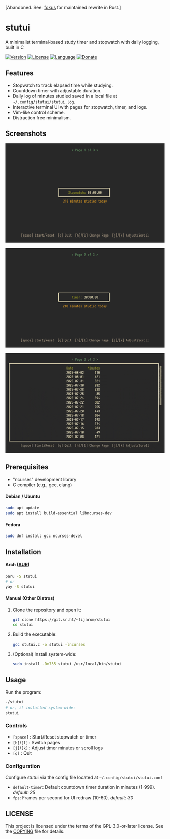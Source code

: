 [Abandoned. See: [fokus](https://sr.ht/~fijarom/fokus/) for maintained rewrite in Rust.]

# stutui
A minimalist terminal‐based study timer and stopwatch with daily logging, built in C

[![Version](https://img.shields.io/badge/Version-1.2.2-3F4551?logo=SemVer&logoColor=white)](https://git.sr.ht/~fijarom/stutui/log) [![License](https://img.shields.io/badge/License-GPL--3.0--or--later-BD0000?logo=GNU&logoColor=white)](./COPYING) [![Language](https://img.shields.io/badge/Language-C-A8B9CC?logo=C&logoColor=white)](https://www.c-language.org/) [![Donate](https://img.shields.io/badge/Donate_to-Project-EA4AAA?logo=GithubSponsors&logoColor=white)](https://git.sr.ht/~fijarom/dotfiles/tree/master/item/DONATE.md)

## Features
- Stopwatch to track elapsed time while studying.
- Countdown timer with adjustable duration.
- Daily log of minutes studied saved in a local file at `~/.config/stutui/stutui.log`.
- Interactive terminal UI with pages for stopwatch, timer, and logs.
- Vim-like control scheme.
- Distraction free minimalism.

## Screenshots
![Stopwatch Page](assets/stopwatch.png)

![Timer Page](assets/timer.png)

![Logs Page](assets/logs.gif)

## Prerequisites
- "ncurses" development library
- C compiler (e.g., gcc, clang)
#### Debian / Ubuntu
```bash
sudo apt update
sudo apt install build-essential libncurses-dev
```
#### Fedora
```bash
sudo dnf install gcc ncurses-devel
```

## Installation
#### Arch ([AUR](https://aur.archlinux.org/packages/stutui))
```bash
paru -S stutui
# or
yay -S stutui
```
#### Manual (Other Distros)
1. Clone the repository and open it:
   ```bash
   git clone https://git.sr.ht/~fijarom/stutui
   cd stutui
   ```
2. Build the executable:
   ```bash
   gcc stutui.c -o stutui -lncurses
   ```
3. (Optional) Install system-wide:
   ```bash
   sudo install -Dm755 stutui /usr/local/bin/stutui
   ```

## Usage
Run the program:
```bash
./stutui
# or, if installed system-wide:
stutui
```
### Controls
- `[space]` : Start/Reset stopwatch or timer
- `[h]`/`[l]` : Switch pages
- `[j]`/`[k]` : Adjust timer minutes or scroll logs
- `[q]` : Quit
### Configuration
Configure stutui via the config file located at `~/.config/stutui/stutui.conf`

- `default-timer`: Default countdown timer duration in minutes (1-999). *default: 25*
- `fps`: Frames per second for UI redraw (10-60). *default: 30*

## LICENSE
This project is licensed under the terms of the GPL-3.0-or-later license. See the [COPYING](./COPYING) file for details.

